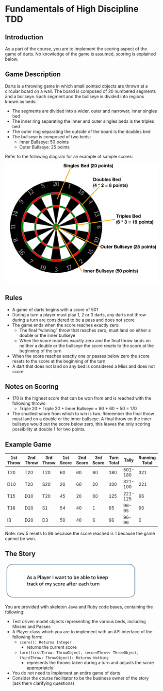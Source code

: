 # Fundamentals of High Discipline TDD

## Introduction

As a part of the course, you are to implement the scoring aspect of the game of darts. No knowledge of the game is assumed, scoring is explained below.

## Game Description

Darts is a throwing game in which small pointed objects are thrown at a circular board on a wall. The board is composed of 20 numbered segments and a bullseye. Each segment and the bullseye is divided into regions known as beds:

- The segments are divided into a wider, outer and narrower, inner singles bed
- The inner ring separating the inner and outer singles beds is the triples bed
- The outer ring separating the outside of the board is the doubles bed
- The bullseye is composed of two beds:
    - Inner Bullseye: 50 points
    - Outer Bullseye: 25 points

Refer to the following diagram for an example of sample scores:

![Dartboard Scoring](images/dartboard.png?raw=true 'Sample dartboard scores')

## Rules

- A game of darts begins with a score of 501
- During a turn a player must play 1, 2 or 3 darts, any darts not throw during a turn are considered to be a pass and does not score
- The game ends when the score reaches exactly zero:
    - The final “winning” throw that reaches zero, must land on either a double or the inner bullseye
    - When the score reaches exactly zero and the final throw lands on neither a double or the bullseye the score resets to the score at the beginning of the turn
- When the score reaches exactly one or passes below zero the score resets to the score at the beginning of the turn
- A dart that does not land on any bed is considered a Miss and does not score

## Notes on Scoring

- 170 is the highest score that can be won from and is reached with the following throws:
    - Triple 20 + Triple 20 + Inner Bullseye = 60 + 60 + 50 = 170
- The smallest score from which to win is two. Remember the final throw must land on a double or the inner bullseye. A final throw on the inner bullseye would put the score below zero, this leaves the only scoring possibility at double 1 for two points.

## Example Game

| 1st Throw | 2nd Throw | 3rd Throw | 1st Score | 2nd Score | 3rd Score | Turn Total | Tally      | Running Total |
|-----------|-----------|-----------|-----------|-----------|-----------|------------|------------|---------------|
| T20       | T20       | T20       | 60        | 60        | 60        | 180        | 501-180    | 321           |
| D10       | T20       | S20       | 20        | 60        | 20        | 100        | 321-100    | 221           |
| T15       | D10       | T20       | 45        | 20        | 60        | 125        | 221-125    | 96            |
| T18       | D20       | S1        | 54        | 40        | 1         | 95         | 96-95      | 96            |
| IB        | D20       | D3        | 50        | 40        | 6         | 96         | 96-96      | 0             |

Note: row 5 resets to 96 because the score reached is 1 because the game cannot be won.

## The Story

<img src='images/story.png?raw=true' height='120' alt='Example Game' />

You are provided with skeleton Java and Ruby code bases, containing the following:

- Test driven model objects representing the various beds, including Misses and Passes
- A Player class which you are to implement with an API interface of the following form:
    - `score(): Returns Integer`
        - returns the current score
    - `turn(firstThrow: ThrowObject, secondThrow: ThrowObject, thirdThrow: ThrowObject): Returns Nothing`
        - represents the throws taken during a turn and adjusts the score appropriately
- You do not need to implement an entire game of darts
- Consider the course facilitator to be the business owner of the story (ask them clarifying questions)